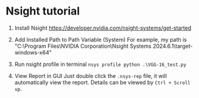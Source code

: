 # Nsight tutorial

1. Install Nsight
https://developer.nvidia.com/nsight-systems/get-started

2. Add Installed Path to Path Variable (System)
For example, my path is "C:\Program Files\NVIDIA Corporation\Nsight Systems 2024.6.1\target-windows-x64"

3. Run nsight profile in terminal
`nsys profile python .\VGG-16_test.py`

4. View Report in GUI
Just double click the `.nsys-rep` file, it will automatically view the report. Details can be viewed by `Ctrl + Scroll up`.